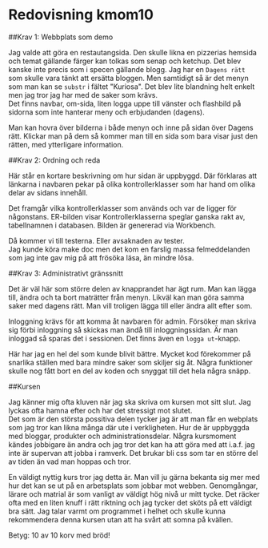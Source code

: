 ---
---
Redovisning kmom10
=========================

##Krav 1: Webbplats som demo

Jag valde att göra en restautangsida. Den skulle likna en pizzerias hemsida och temat gällande färger kan tolkas som senap och ketchup. Det blev kanske inte precis som i specen gällande blogg. Jag har en `Dagens rätt` som skulle vara tänkt att ersätta bloggen. Men samtidigt så är det menyn som man kan se `substr` i fältet "Kuriosa". Det blev lite blandning helt enkelt men jag tror jag har med de saker som krävs.  
Det finns navbar, om-sida, liten logga uppe till vänster och flashbild på sidorna som inte hanterar meny och erbjudanden (dagens).

Man kan hovra över bilderna i både menyn och inne på sidan över Dagens rätt. Klickar man på dem så kommer man till en sida som bara visar just den rätten, med ytterligare information.

##Krav 2: Ordning och reda

Här står en kortare beskrivning om hur sidan är uppbyggd. Där förklaras att länkarna i navbaren pekar på olika kontrollerklasser som har hand om olika delar av sidans innehåll.

Det framgår vilka kontrollerklasser som används och var de ligger för någonstans. ER-bilden visar Kontrollerklasserna speglar ganska rakt av, tabellnamnen i databasen. Bilden är genererad via Workbench.

Då kommer vi till testerna. Eller avsaknaden av tester.  
Jag kunde köra make doc men det kom en farslig massa felmeddelanden som jag inte gav mig på att frösöka läsa, än mindre lösa.

##Krav 3: Administrativt gränssnitt

Det är väl här som större delen av knapprandet har ägt rum. Man kan lägga till, ändra och ta bort maträtter från menyn. Likväl kan man göra samma saker med dagens rätt. Man vill troligen lägga till eller ändra allt efter som.

Inloggning krävs för att komma åt navbaren för admin. Försöker man skriva sig förbi inloggning så skickas man ändå till inloggningssidan. Är man inloggad så sparas det i sessionen. Det finns även en `logga ut`-knapp.

Här har jag en hel del som kunde blivit bättre. Mycket kod förekommer på snarlika ställen med bara mindre saker som skiljer sig åt. Några funktioner skulle nog fått bort en del av koden och snyggat till det hela några snäpp.

##Kursen

Jag känner mig ofta kluven när jag ska skriva om kursen mot sitt slut. Jag lyckas ofta hamna efter och har det stressigt mot slutet.  
Det som är den största possitiva delen tycker jag är att man får en webplats som jag tror kan likna många där ute i verkligheten. Hur de är uppbyggda med bloggar, produkter och administrationsdelar. Några kursmoment kändes jobbigare än andra och jag tror det kan ha att göra med att i.a.f. jag inte är supervan att jobba i ramverk. Det brukar bli css som tar en större del av tiden än vad man hoppas och tror.  

En väldigt nyttig kurs tror jag detta är. Man vill ju gärna bekanta sig mer med hur det kan se ut på en arbetsplats som jobbar mot webben.
Genomgångar, lärare och matrial är som vanligt av väldigt hög nivå ur mitt tycke. Det räcker ofta med en liten knuff i rätt riktning och jag tycker det sköts på ett väldigt bra sätt.
Jag talar varmt om programmet i helhet och skulle kunna rekommendera denna kursen utan att ha svårt att somna på kvällen.

Betyg: 10 av 10 korv med bröd!
